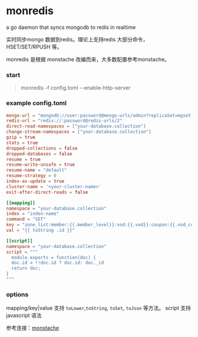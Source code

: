 # monredis
a go daemon that syncs mongodb to redis in realtime


实时同步mongo 数据到redis。理论上支持redis 大部分命令，HSET/SET/RPUSH 等。

monredis 是根据 monstache 改编而来，大多数配置参考monstache。

### start
> monredis -f config.toml --enable-http-server

### example config.toml
```toml
mongo-url = "mongodb://user:password@mongo-urls/admin?replicaSet=mgset-17327671"
redis-url = "redis://:password@redis-urls/2"
direct-read-namespaces = ["your-database.collection"]
change-stream-namespaces = ["your-database.collection"]
gzip = true
stats = true
dropped-collections = false
dropped-databases = false
resume = true
resume-write-unsafe = true
resume-name = "default"
resume-strategy = 0
index-as-update = true
cluster-name = '<your-cluster-name>'
exit-after-direct-reads = false

[[mapping]]
namespace = "your-database.collection"
index = "index-name"
command = "SET"
key = "zone_list:member:{{.member_level}}:vod:{{.vod}}:coupon:{{.vod_coupon}}"
val = "{{ toString .id }}"

[[script]]
namespace = "your-database.collection"
script = """
  module.exports = function(doc) {
  doc.id = !!doc.id ? doc.id: doc._id
  return doc;
}
"""
```

### options
   mapping/key|value  支持 `toLower`,`toString`, `toSet`, `toJson` 等方法。
   script 支持javascript 语法
   
 
参考连接：[monstache](https://github.com/rwynn/monstache)
   